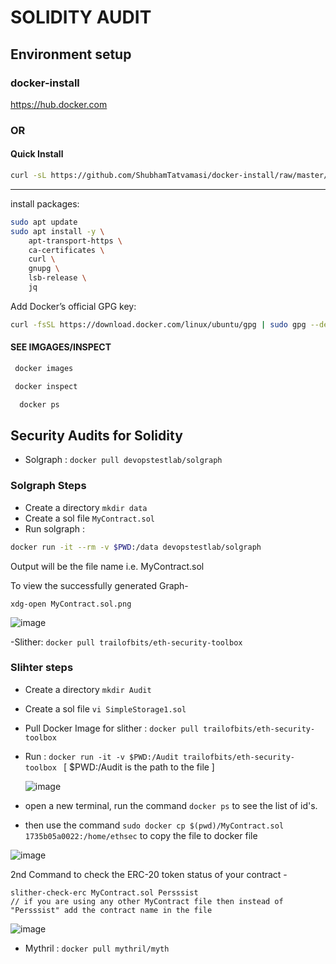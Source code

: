 # SOLIDITY AUDIT
## Environment setup
### docker-install

https://hub.docker.com
### OR

#### Quick Install
```bash
curl -sL https://github.com/ShubhamTatvamasi/docker-install/raw/master/docker-install.sh | bash
```
---

install packages:
```bash
sudo apt update
sudo apt install -y \
    apt-transport-https \
    ca-certificates \
    curl \
    gnupg \
    lsb-release \
    jq
```

Add Docker’s official GPG key:
```bash
curl -fsSL https://download.docker.com/linux/ubuntu/gpg | sudo gpg --dearmor -o /usr/share/keyrings/docker-archive-keyring.gpg
```
#### SEE IMGAGES/INSPECT
```bash
 docker images
```
```bash
 docker inspect
```
```bash
  docker ps
```

## Security Audits for Solidity
- Solgraph : `docker pull devopstestlab/solgraph`
  
### Solgraph Steps
- Create a directory `mkdir data`
- Create a sol file `MyContract.sol`
- Run solgraph :
``` sh
docker run -it --rm -v $PWD:/data devopstestlab/solgraph
```
Output will be the file name i.e. MyContract.sol

To view the successfully generated Graph-
```
xdg-open MyContract.sol.png
```
![image](https://github.com/Mragankk/solidity-audit/assets/145200189/6a813bd6-f2c2-4b95-8642-b848f5a5b1f1)

-Slither: `docker pull trailofbits/eth-security-toolbox`

### Slihter steps
-  Create a directory ```mkdir Audit```
- Create a sol file ```vi SimpleStorage1.sol```
- Pull Docker Image for slither : `docker pull trailofbits/eth-security-toolbox`
- Run : `docker run -it -v $PWD:/Audit trailofbits/eth-security-toolbox `     [ $PWD:/Audit is the path to the file ]

  ![image](https://github.com/Mragankk/solidity-audit/assets/145200189/47d37bfc-f981-425b-b55b-1ce4616602c7)

- open a new terminal, run the command `docker ps` to see the list of id's.
- then use the command `sudo docker cp $(pwd)/MyContract.sol 1735b05a0022:/home/ethsec` to copy the file to docker file

![image](https://github.com/Mragankk/solidity-audit/assets/145200189/1ab8f27b-658d-4dbf-9525-54209b0462a0)

  2nd Command to check the ERC-20 token status of your contract - 
```
slither-check-erc MyContract.sol Persssist
// if you are using any other MyContract file then instead of "Persssist" add the contract name in the file
```

![image](https://github.com/Mragankk/solidity-audit/assets/145200189/bd04f0fe-43d6-4033-86b2-95bf8f30255f)

- Mythril : `docker pull mythril/myth`
  

